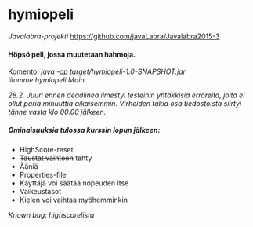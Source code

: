 # hymiopeli
*Javalabra-projekti*
https://github.com/javaLabra/Javalabra2015-3

#### Höpsö peli, jossa muutetaan hahmoja.

Komento: *java -cp target/hymiopeli-1.0-SNAPSHOT.jar iilumme.hymiopeli.Main*

*28.2. Juuri ennen deadlinea ilmestyi testeihin yhtäkkisiä erroreita, joita ei ollut paria minuuttia aikaisemmin. Virheiden takia osa tiedostoista siirtyi tänne vasta klo 00.00 jälkeen.*

#####  Ominaisuuksia tulossa kurssin lopun jälkeen:
- HighScore-reset
- ~~Taustat vaihtoon~~ tehty
- Ääniä
- Properties-file
- Käyttäjä voi säätää nopeuden itse
- Vaikeustasot
- Kielen voi vaihtaa myöhemminkin


*Known bug: highscorelista*
